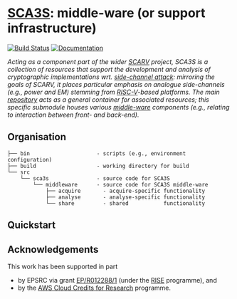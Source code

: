 # [SCA3S](https://github.com/scarv/sca3s): middle-ware (or support infrastructure)

<!--- -------------------------------------------------------------------- --->

[![Build Status](https://travis-ci.com/scarv/sca3s-middleware.svg)](https://travis-ci.com/scarv/sca3s-middleware)
[![Documentation](https://codedocs.xyz/scarv/sca3s-middleware.svg)](https://codedocs.xyz/scarv/sca3s-middleware)

<!--- -------------------------------------------------------------------- --->

*Acting as a component part of the wider
[SCARV](https://www.scarv.org)
project,
SCA3S is a collection of resources that support the development 
and analysis of cryptographic implementations wrt.
[side-channel attack](https://en.wikipedia.org/wiki/Side-channel_attack):
mirroring the goals of SCARV, it places particular emphasis on analogue 
side-channels (e.g., power and EM) stemming from
[RISC-V](https://riscv.org)-based
platforms.
The main
[repository](https://github.com/scarv/sca3s)
acts as a general container for associated resources;
this specific submodule houses
various 
[middle-ware](https://en.wikipedia.org/wiki/Middleware)
components (e.g., relating to interaction between front- and back-end).*

<!--- -------------------------------------------------------------------- --->

## Organisation

```
├── bin                     - scripts (e.g., environment configuration)
├── build                   - working directory for build
└── src
    └── sca3s               - source code for SCA3S
        └── middleware      - source code for SCA3S middle-ware
            ├── acquire       - acquire-specific functionality
            ├── analyse       - analyse-specific functionality
            └── share         - shared           functionality
```

<!--- -------------------------------------------------------------------- --->

## Quickstart


<!--- -------------------------------------------------------------------- --->

## Acknowledgements

This work has been supported in part 

- by EPSRC via grant 
  [EP/R012288/1](https://gow.epsrc.ukri.org/NGBOViewGrant.aspx?GrantRef=EP/R012288/1) (under the [RISE](https://www.ukrise.org) programme), 
  and 
- by the
  [AWS Cloud Credits for Research](https://aws.amazon.com/research-credits)
  programme.

<!--- -------------------------------------------------------------------- --->
